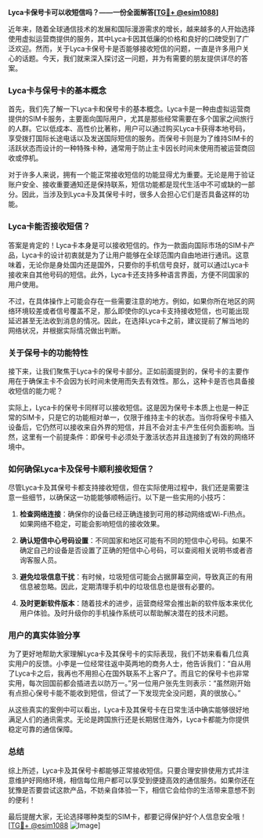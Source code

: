 **Lyca卡保号卡可以收短信吗？——一份全面解答[[TG💪+ @esim1088](https://t.me/s/esim1088)]**

近年来，随着全球通信技术的发展和国际漫游需求的增长，越来越多的人开始选择使用虚拟运营商提供的服务，其中Lyca卡因其低廉的价格和良好的口碑受到了广泛欢迎。然而，关于Lyca卡保号卡是否能够接收短信的问题，一直是许多用户关心的话题。今天，我们就来深入探讨这一问题，并为有需要的朋友提供详尽的答案。

### Lyca卡与保号卡的基本概念

首先，我们先了解一下Lyca卡和保号卡的基本概念。Lyca卡是一种由虚拟运营商提供的SIM卡服务，主要面向国际用户，尤其是那些经常需要在多个国家之间旅行的人群。它以低成本、高性价比著称，用户可以通过购买Lyca卡获得本地号码，享受拨打国际长途电话以及发送国际短信的服务。而保号卡则是为了维持SIM卡的活跃状态而设计的一种特殊卡种，通常用于防止主卡因长时间未使用而被运营商回收或停机。

对于许多人来说，拥有一个能正常接收短信的功能显得尤为重要。无论是用于验证账户安全、接收重要通知还是保持联系，短信功能都是现代生活中不可或缺的一部分。因此，当涉及到Lyca卡及其保号卡时，很多人会担心它们是否具备这样的功能。

### Lyca卡能否接收短信？

答案是肯定的！Lyca卡本身是可以接收短信的。作为一款面向国际市场的SIM卡产品，Lyca卡的设计初衷就是为了让用户能够在全球范围内自由地进行通讯。这意味着，无论你是身处国内还是国外，只要你的手机信号良好，就可以通过Lyca卡接收来自其他号码的短信。此外，Lyca卡还支持多种语言界面，方便不同国家的用户使用。

不过，在具体操作上可能会存在一些需要注意的地方。例如，如果你所在地区的网络环境较差或者信号覆盖不足，那么即使你的Lyca卡支持接收短信，也可能出现延迟甚至无法收到消息的情况。因此，在选择Lyca卡之前，建议提前了解当地的网络状况，并根据实际情况做出判断。

### 关于保号卡的功能特性

接下来，让我们聚焦于Lyca卡的保号卡部分。正如前面提到的，保号卡的主要作用在于确保主卡不会因为长时间未使用而失去有效性。那么，这种卡是否也具备接收短信的能力呢？

实际上，Lyca卡的保号卡同样可以接收短信。这是因为保号卡本质上也是一种正常的SIM卡，只是它的功能相对单一，仅限于维持主卡的状态。当你将保号卡插入设备后，它仍然可以接收来自外界的短信，并且不会对主卡产生任何负面影响。当然，这里有一个前提条件：即保号卡必须处于激活状态并且连接到了有效的网络环境中。

### 如何确保Lyca卡及保号卡顺利接收短信？

尽管Lyca卡及其保号卡都支持接收短信，但在实际使用过程中，我们还是需要注意一些细节，以确保这一功能能够顺畅运行。以下是一些实用的小技巧：

1. **检查网络连接**：确保你的设备已经正确连接到可用的移动网络或Wi-Fi热点。如果网络不稳定，可能会影响短信的接收效果。
   
2. **确认短信中心号码设置**：不同国家和地区可能有不同的短信中心号码。如果不确定自己的设备是否设置了正确的短信中心号码，可以查阅相关说明书或者咨询客服人员。
   
3. **避免垃圾信息干扰**：有时候，垃圾短信可能会占据屏幕空间，导致真正的有用信息被忽略。因此，定期清理手机中的垃圾信息也是很有必要的。

4. **及时更新软件版本**：随着技术的进步，运营商经常会推出新的软件版本来优化用户体验。及时升级你的手机操作系统可以帮助解决潜在的技术问题。

### 用户的真实体验分享

为了更好地帮助大家理解Lyca卡及其保号卡的实际表现，我们不妨来看看几位真实用户的反馈。小李是一位经常往返中英两地的商务人士，他告诉我们：“自从用了Lyca卡之后，我再也不用担心在国外联系不上客户了。而且它的保号卡也非常实用，每次回国前都会插进去以防万一。”另一位用户张先生则表示：“虽然刚开始有点担心保号卡能不能收到短信，但试了一下发现完全没问题，真的很放心。”

从这些真实的案例中可以看出，Lyca卡及其保号卡在日常生活中确实能够很好地满足人们的通讯需求。无论是跨国旅行还是长期居住海外，Lyca卡都能为你提供稳定可靠的通信保障。

### 总结

综上所述，Lyca卡及其保号卡都能够正常接收短信。只要合理安排使用方式并注意维护好网络环境，相信每位用户都可以享受到便捷高效的通信服务。如果你还在犹豫是否要尝试这款产品，不妨亲自体验一下，相信它会给你的生活带来意想不到的便利！

最后提醒大家，无论选择哪种类型的SIM卡，都要记得保护好个人信息安全哦！[[TG💪+ @esim1088](https://t.me/s/esim1088) ![Image](https://i.postimg.cc/4NQfJmqS/Snipaste-2025-05-13-00-14-12.png)]